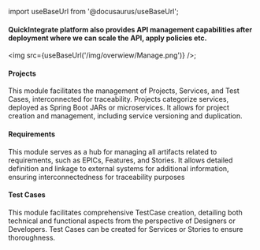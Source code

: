 import useBaseUrl from '@docusaurus/useBaseUrl';


#### QuickIntegrate platform also provides API management capabilities after deployment where we can scale the API, apply policies etc.

<img src={useBaseUrl('/img/overwiew/Manage.png')} />;

#### Projects
This module facilitates the management of Projects, Services, and Test Cases, interconnected for traceability. Projects categorize services, deployed as Spring Boot JARs or microservices. It allows for project creation and management, including service versioning and duplication.

#### Requirements
This module serves as a hub for managing all artifacts related to requirements, such as EPICs, Features, and Stories. It allows detailed definition and linkage to external systems for additional information, ensuring interconnectedness for traceability purposes

#### Test Cases
This module facilitates comprehensive TestCase creation, detailing both technical and functional aspects from the perspective of Designers or Developers. Test Cases can be created for Services or Stories to ensure thoroughness.